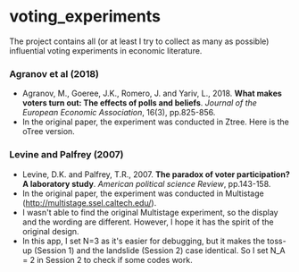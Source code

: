 # voting_experiments
The project contains all (or at least I try to collect as many as possible) influential voting experiments in economic literature.
### Agranov et al (2018)
* Agranov, M., Goeree, J.K., Romero, J. and Yariv, L., 2018. __What makes voters turn out: The effects of polls and beliefs__. *Journal of the European Economic Association*, 16(3), pp.825-856.
* In the original paper, the experiment was conducted in Ztree. Here is the oTree version.

### Levine and Palfrey (2007)
* Levine, D.K. and Palfrey, T.R., 2007. __The paradox of voter participation? A laboratory study__. *American political science Review*, pp.143-158.
* In the original paper, the experiment was conducted in Multistage (http://multistage.ssel.caltech.edu/).
* I wasn't able to find the original Multistage experiment, so the display and the wording are different. However, I hope it has the spirit of the original design.
* In this app, I set N=3 as it's easier for debugging, but it makes the toss-up (Session 1) and the landslide (Session 2) case identical. So I set N_A = 2 in Session 2 to check if some codes work.
